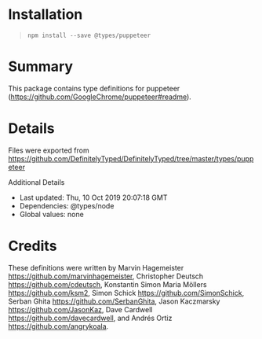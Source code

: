 # Installation
> `npm install --save @types/puppeteer`

# Summary
This package contains type definitions for puppeteer (https://github.com/GoogleChrome/puppeteer#readme).

# Details
Files were exported from https://github.com/DefinitelyTyped/DefinitelyTyped/tree/master/types/puppeteer

Additional Details
 * Last updated: Thu, 10 Oct 2019 20:07:18 GMT
 * Dependencies: @types/node
 * Global values: none

# Credits
These definitions were written by Marvin Hagemeister <https://github.com/marvinhagemeister>, Christopher Deutsch <https://github.com/cdeutsch>, Konstantin Simon Maria Möllers <https://github.com/ksm2>, Simon Schick <https://github.com/SimonSchick>, Serban Ghita <https://github.com/SerbanGhita>, Jason Kaczmarsky <https://github.com/JasonKaz>, Dave Cardwell <https://github.com/davecardwell>, and Andrés Ortiz <https://github.com/angrykoala>.
